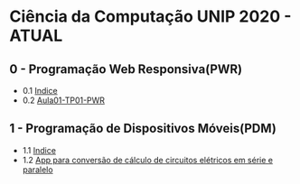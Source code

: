 # Ciência da Computação UNIP 2020 - ATUAL

## 0 -  Programação Web Responsiva(PWR)
- 0.1  [Indice](/PWR/README.md)
- 0.2  [Aula01-TP01-PWR](/PWR/Aula01-TP01-PWR/README.md)
## 1 -  Programação de Dispositivos Móveis(PDM)
- 1.1  [Indice](/PDM/README.md)
- 1.2  [App para conversão de cálculo de circuitos elétricos em série e paralelo](/PDM/APS-1/README.md)
